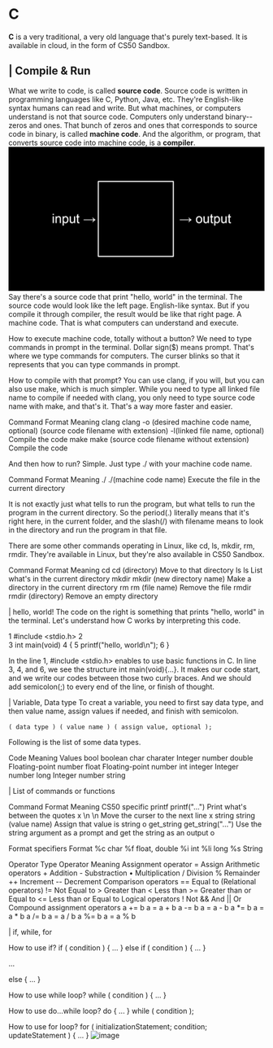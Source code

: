 # C

 **C** is a very traditional, a very old language that's purely text-based. It is available in cloud, in the form of CS50 Sandbox.
 
## | Compile & Run
 What we write to code, is called **source code**. Source code is written in programming languages like C, Python, Java, etc. They're English-like syntax humans can read and write. But what machines, or computers understand is not that source code. Computers only understand binary--zeros and ones. That bunch of zeros and ones that corresponds to source code in binary, is called **machine code**. And the algorithm, or program, that converts source code into machine code, is a **compiler**.
<img src="/C/CS50_2019/Lecture0/images/Lecture 0 - Computational Thinking, Scratch_01.png" title="compiler" alt="compiler"></img><br/>
 Say there's a source code that print "hello, world" in the terminal. The source code would look like the left page. English-like syntax. But if you compile it through compiler, the result would be like that right page. A machine code. That is what computers can understand and execute.


 How to execute machine code, totally without a button? We need to type commands in prompt in the terminal. Dollar sign($) means prompt. That's where we type commands for computers. The curser blinks so that it represents that you can type commands in prompt.


 How to compile with that prompt? You can use clang, if you will, but you can also use make, which is much simpler. While you need to type all linked file name to compile if needed with clang, you only need to type source code name with make, and that's it. That's a way more faster and easier.

Command	Format	Meaning
clang	 clang -o (desired machine code name, optional) (source code filename with extension) -l(linked file name, optional)	 Compile the code
make	 make (source code filename without extension)	 Compile the code


 And then how to run? Simple. Just type ./ with your machine code name.

Command	Format	Meaning
./	./(machine code name)	 Execute the file in the current directory

 It is not exactly just what tells to run the program, but what tells to run the program in the current directory. So the period(.) literally means that it's right here, in the current folder, and the slash(/) with filename means to look in the directory and run the program in that file.


 There are some other commands operating in Linux, like cd, ls, mkdir, rm, rmdir. They're available in Linux, but they're also available in CS50 Sandbox.

Command	Format	Meaning
cd	cd (directory)	Move to that directory
ls	ls	List what's in the current directory
mkdir	mkdir (new directory name)	Make a directory in the current directory
rm	rm (file name)	Remove the file
rmdir	rmdir (directory)	Remove an empty directory



| hello, world!
 The code on the right is something that prints "hello, world" in the terminal. Let's understand how C works by interpreting this code.

1	#include <stdio.h>
2	
3	int main(void)
4	{
5	    printf("hello, world\n");
6	}

 In the line 1, #include <stdio.h> enables to use basic functions in C. In line 3, 4, and 6, we see the structure int main(void){…}. It makes our code start, and we write our codes between those two curly braces. And we should add semicolon(;) to every end of the line, or finish of thought.



| Variable, Data type
 To creat a variable, you need to first say data type, and then value name, assign values if needed, and finish with semicolon.

	( data type ) ( value name ) ( assign value, optional );

 Following is the list of some data types.

Code	Meaning	Values
bool	boolean	
char	charater	Integer number
double		Floating-point number
float		Floating-point number
int	integer	Integer number
long		Integer number
string		



| List of commands or functions

Command	Format	Meaning	CS50 specific
printf	printf("…")	 Print what's between the quotes	x
\n	\n	 Move the curser to the next line	x
string	string (value name)	 Assign that value is string	o
get_string	get_string("…")	 Use the string argument as a prompt and get the string as an output	o

Format specifiers	Format
%c	char
%f	float, double
%i	int
%li	long
%s	String

Operator Type	Operator	Meaning
Assignment operator	=	Assign
Arithmetic operators	+	Addition
	- 	Substraction
	• 	Multiplication
	/	Division
	%	Remainder
	++	Increment
	--	Decrement
Comparison operators	==	Equal to
(Relational operators)	!=	Not Equal to
	>	Greater than
	<	Less than
	>=	Greater than or Equal to
	<=	Less than or Equal to
Logical operators	!	Not
	&&	And
	||	Or
Compound assignment operators	a += b	a = a + b
	a -= b	a = a - b
	a *= b	a = a * b
	a /= b	a = a / b
	a %= b	a = a % b



| if, while, for

How to use if?
if ( condition )
{
        ...
}
else if ( condition )
{
        ...
}

...

else
{
        ...
}

How to use while loop?
while ( condition )
{
        ...
}

How to use do…while loop?
do
{
        ...
}
while ( condition );

How to use for loop?
for ( initializationStatement; condition; updateStatement )
{
        ...
}
![image](https://user-images.githubusercontent.com/77658038/176583293-554d2552-a421-42a4-a267-519da5c5a49e.png)
